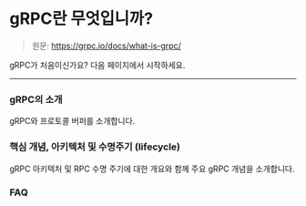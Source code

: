 # gRPC란 무엇입니까?

> 원문: https://grpc.io/docs/what-is-grpc/

gRPC가 처음이신가요? 다음 페이지에서 시작하세요.

---

### gRPC의 소개

gRPC와 프로토콜 버퍼를 소개합니다.



### 핵심 개념, 아키텍처 및 수명주기 (lifecycle)

gRPC 아키텍처 및 RPC 수명 주기에 대한 개요와 함께 주요 gRPC 개념을 소개합니다.



### FAQ